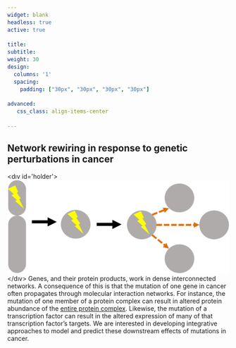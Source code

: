```yaml
---
widget: blank
headless: true
active: true

title:
subtitle:
weight: 30  
design:
  columns: '1'
  spacing:
    padding: ["30px", "30px", "30px", "30px"]

advanced:
   css_class: align-items-center
  
---
```


## Network rewiring in response to genetic perturbations in cancer
<dıv id='holder'>
  <img class="myimg" src="NetworkEffects.png"/>
</dıv>
Genes, and their protein products, work in dense interconnected networks. A consequence of this is that the mutation of one gene in cancer often propagates through molecular interaction networks. For instance, the mutation of one member of a protein complex can result in altered protein abundance of the [entire protein complex](https://doi.org/10.1016/j.cels.2017.09.011). Likewise, the mutation of a transcription factor can result in the altered expression of many of that transcription factor’s targets. We are interested in developing integrative approaches to model and predict these downstream effects of mutations in cancer.